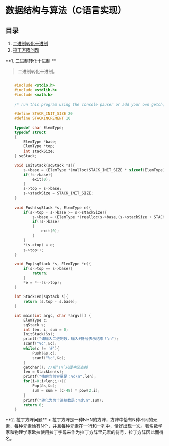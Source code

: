 # 数据结构与算法（C语言实现）
## 目录
1. [二进制转化十进制](#jump1)
2. [拉丁方阵问题](#jump)

**1. 二进制转化十进制 **
<a name="jump1" />
> 二进制转化十进制。

```c

	#include <stdio.h>
	#include <stdlib.h>
	#include <math.h>
	
	/* run this program using the console pauser or add your own getch, system("pause") or input loop */
	
	#define STACK_INIT_SIZE 20
	#define STACKINCREMENT 10
	
	typedef char ElemType;
	typedef struct
	{
		ElemType *base;
		ElemType *top;
		int stackSize;
	} sqStack;
	
	void InitStack(sqStack *s){
		s->base = (ElemType *)malloc(STACK_INIT_SIZE * sizeof(ElemType));
		if(!s->base){
			exit(0);
		}
		s->top = s->base;
		s->stackSize = STACK_INIT_SIZE;
	}
	
	void Push(sqStack *s, ElemType e){
		if(s->top - s->base >= s->stackSize){
			s->base = (ElemType *)realloc(s->base,(s->stackSize + STACKINCREMENT) * sizeof(ElemType));
			if(!s->base)
			{
				exit(0);
			}
		}
		*(s->top) = e;
		s->top++;
	} 
	
	void Pop(sqStack *s, ElemType *e){
		if(s->top == s->base){
			return;
		}
		*e = *--(s->top);
	}
	
	int StackLen(sqStack s){
		return (s.top - s.base);
	}
	
	int main(int argc, char *argv[]) {
		ElemType c;
		sqStack s;
		int len, i, sum = 0;
		InitStack(&s);
		printf("请输入二进制数，输入#符号表示结束！\n");
		scanf("%c",&c);
		while(c != '#'){
			Push(&s,c);
			scanf("%c",&c);
		}
		getchar(); //把‘\n’从缓冲区去掉 
		len = StackLen(s);
		printf("栈的当前容量是：%d\n",len);
		for(i=0;i<len;i++){
			Pop(&s,&c);
			sum = sum + (c-48) * pow(2,i);
		}
		printf("转化为为十进制数是：%d\n",sum);
		return 0;
	}

```
<a name="jump2" />
**2.  拉丁方阵问题**
> 拉丁方阵是一种N*N的方阵，方阵中恰有N种不同的元素，每种元素恰有N个，并且每种元素在一行和一列中，恰好出现一次。著名数学家和物理学家欧拉使用拉丁字母来作为拉丁方阵里元素的符号，拉丁方阵因此而得名。
